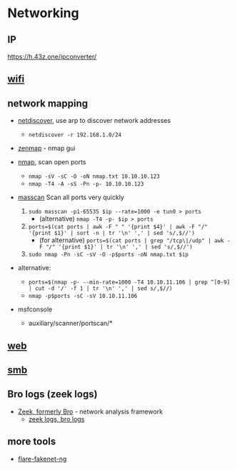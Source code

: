 # Networking

## IP

https://h.43z.one/ipconverter/

## [wifi](./wifi.md)

## network mapping

- [netdiscover](https://github.com/netdiscover-scanner/netdiscover), use arp to discover network addresses
  - `netdiscover -r 192.168.1.0/24`
- [zenmap](https://nmap.org/zenmap/) - nmap gui
- [nmap](https://github.com/nmap/nmap), scan open ports

  - `nmap -sV -sC -O -oN nmap.txt 10.10.10.123`
  - `nmap -T4 -A -sS -Pn -p- 10.10.10.123`

- [masscan](https://github.com/robertdavidgraham/masscan) Scan all ports very quickly

  1. `sudo masscan -p1-65535 $ip --rate=1000 -e tun0 > ports`
     - (alternative) `nmap -T4 -p- $ip > ports`
  2. `ports=$(cat ports | awk -F " " '{print $4}' | awk -F "/" '{print $1}' | sort -n | tr '\n' ',' | sed 's/,$//')`
     - (for alternative) `ports=$(cat ports | grep "/tcp\|/udp" | awk -F "/" '{print $1}' | tr '\n' ',' | sed 's/,$//')`
  3. `sudo nmap -Pn -sC -sV -O -p$ports -oN nmap.txt $ip`

- alternative:

  - `ports=$(nmap -p- --min-rate=1000 -T4 10.10.11.106 | grep ^[0-9] | cut -d '/' -f 1 | tr '\n' ',' | sed s/,$//)`
  - `nmap -p$ports -sC -sV 10.10.11.106`

- msfconsole
  - auxiliary/scanner/portscan/\*

## [web](../web/README.md)

## [smb](./smb.md)

## Bro logs (zeek logs)

- [Zeek, formerly Bro](https://zeek.org/) - network analysis framework
  - [zeek logs, bro logs](https://docs.zeek.org/en/master/logs/index.html)

## more tools

- [flare-fakenet-ng](https://github.com/mandiant/flare-fakenet-ng)
